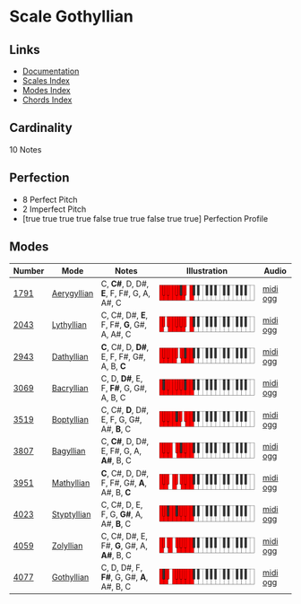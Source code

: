 # Scale Gothyllian

## Links

- [Documentation](index.md)
- [Scales Index](Scales.md)
- [Modes Index](Modes.md)
- [Chords Index](Chords.md)

## Cardinality

10 Notes

## Perfection

- 8 Perfect Pitch
- 2 Imperfect Pitch
- [true true true true false true true false true true] Perfection Profile

## Modes

| Number | Mode | Notes | Illustration | Audio |
|--------|------|-------|--------------|-------|
| [1791](https://ianring.com/musictheory/scales/1791) | [Aerygyllian](ModeAerygyllian.md) | C, **C#**, D, D#, **E**, F, F#, G, A, A#, C | ![CNaturalAerygyllian](ModeCNaturalAerygyllian.png) | [midi](ModeCNaturalAerygyllian.mid) [ogg](ModeCNaturalAerygyllian.ogg) | 
| [2043](https://ianring.com/musictheory/scales/2043) | [Lythyllian](ModeLythyllian.md) | C, C#, D#, **E**, F, F#, **G**, G#, A, A#, C | ![CNaturalLythyllian](ModeCNaturalLythyllian.png) | [midi](ModeCNaturalLythyllian.mid) [ogg](ModeCNaturalLythyllian.ogg) | 
| [2943](https://ianring.com/musictheory/scales/2943) | [Dathyllian](ModeDathyllian.md) | **C**, C#, D, **D#**, E, F, F#, G#, A, B, **C** | ![CNaturalDathyllian](ModeCNaturalDathyllian.png) | [midi](ModeCNaturalDathyllian.mid) [ogg](ModeCNaturalDathyllian.ogg) | 
| [3069](https://ianring.com/musictheory/scales/3069) | [Bacryllian](ModeBacryllian.md) | C, D, **D#**, E, F, **F#**, G, G#, A, B, C | ![CNaturalBacryllian](ModeCNaturalBacryllian.png) | [midi](ModeCNaturalBacryllian.mid) [ogg](ModeCNaturalBacryllian.ogg) | 
| [3519](https://ianring.com/musictheory/scales/3519) | [Boptyllian](ModeBoptyllian.md) | C, C#, **D**, D#, E, F, G, G#, A#, **B**, C | ![CNaturalBoptyllian](ModeCNaturalBoptyllian.png) | [midi](ModeCNaturalBoptyllian.mid) [ogg](ModeCNaturalBoptyllian.ogg) | 
| [3807](https://ianring.com/musictheory/scales/3807) | [Bagyllian](ModeBagyllian.md) | C, **C#**, D, D#, E, F#, G, A, **A#**, B, C | ![CNaturalBagyllian](ModeCNaturalBagyllian.png) | [midi](ModeCNaturalBagyllian.mid) [ogg](ModeCNaturalBagyllian.ogg) | 
| [3951](https://ianring.com/musictheory/scales/3951) | [Mathyllian](ModeMathyllian.md) | **C**, C#, D, D#, F, F#, G#, **A**, A#, B, **C** | ![CNaturalMathyllian](ModeCNaturalMathyllian.png) | [midi](ModeCNaturalMathyllian.mid) [ogg](ModeCNaturalMathyllian.ogg) | 
| [4023](https://ianring.com/musictheory/scales/4023) | [Styptyllian](ModeStyptyllian.md) | C, C#, D, E, F, G, **G#**, A, A#, **B**, C | ![CNaturalStyptyllian](ModeCNaturalStyptyllian.png) | [midi](ModeCNaturalStyptyllian.mid) [ogg](ModeCNaturalStyptyllian.ogg) | 
| [4059](https://ianring.com/musictheory/scales/4059) | [Zolyllian](ModeZolyllian.md) | C, C#, D#, E, F#, **G**, G#, A, **A#**, B, C | ![CNaturalZolyllian](ModeCNaturalZolyllian.png) | [midi](ModeCNaturalZolyllian.mid) [ogg](ModeCNaturalZolyllian.ogg) | 
| [4077](https://ianring.com/musictheory/scales/4077) | [Gothyllian](ModeGothyllian.md) | C, D, D#, F, **F#**, G, G#, **A**, A#, B, C | ![CNaturalGothyllian](ModeCNaturalGothyllian.png) | [midi](ModeCNaturalGothyllian.mid) [ogg](ModeCNaturalGothyllian.ogg) | 
